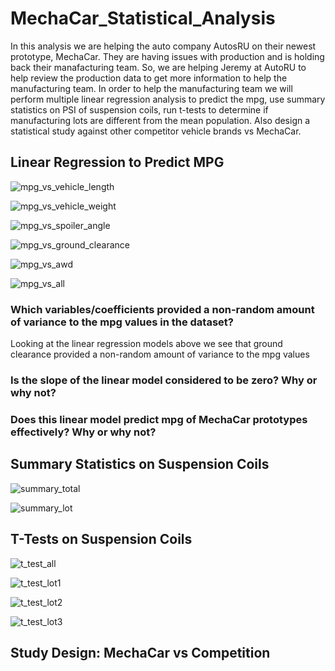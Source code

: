 # MechaCar_Statistical_Analysis
  In this analysis we are helping the auto company AutosRU on their newest prototype, MechaCar. They are having issues with production and is holding back their manafacturing team. So, we are helping Jeremy at AutoRU to help review the production data to get more information to help the manufacturing team. In order to help the manufacturing team we will perform multiple linear regression analysis to predict the mpg, use summary statistics on PSI of suspension coils, run t-tests to determine if manufacturing lots are different from the mean population. Also design a statistical study against other competitor vehicle brands  vs MechaCar. 

## Linear Regression to Predict MPG
![mpg_vs_vehicle_length](https://user-images.githubusercontent.com/117749494/225117444-823d16de-b0d1-42e0-90fd-c8bd061b6999.png)

![mpg_vs_vehicle_weight](https://user-images.githubusercontent.com/117749494/225117453-1a698119-6830-4e69-939d-ea4c39733cd0.png)

![mpg_vs_spoiler_angle](https://user-images.githubusercontent.com/117749494/225117466-58e36abb-3997-4534-977d-462cd3239a67.png)

![mpg_vs_ground_clearance](https://user-images.githubusercontent.com/117749494/225117479-b073c7da-4a92-4915-929a-dc75512a4ecc.png)

![mpg_vs_awd](https://user-images.githubusercontent.com/117749494/225117516-4e294593-1217-4871-adf5-2e428ea7e5fb.png)

![mpg_vs_all](https://user-images.githubusercontent.com/117749494/225117602-74f07e33-873a-4366-8cf4-3bc59e5c874c.png)
### Which variables/coefficients provided a non-random amount of variance to the mpg values in the dataset? 
  Looking at the linear regression models above we see that ground clearance provided a non-random amount of variance to the mpg values

### Is the slope of the linear model considered to be zero? Why or why not?

### Does this linear model predict mpg of MechaCar prototypes effectively? Why or why not?
## Summary Statistics on Suspension Coils
![summary_total](https://user-images.githubusercontent.com/117749494/225117629-02bbe623-0ee6-45d3-9dbd-6da0911f278c.png)



![summary_lot](https://user-images.githubusercontent.com/117749494/225117646-7f8d8b48-876a-49f4-a360-e291eb795a3e.png)


## T-Tests on Suspension Coils
![t_test_all](https://user-images.githubusercontent.com/117749494/225117720-a5dc4dfa-edb0-4b5e-acca-adfe83b3207f.png)

![t_test_lot1](https://user-images.githubusercontent.com/117749494/225117729-d1532cbb-2272-4234-9564-ab111e59f6bf.png)

![t_test_lot2](https://user-images.githubusercontent.com/117749494/225117735-4dde8e69-69ed-4256-9bfd-f74c74027376.png)

![t_test_lot3](https://user-images.githubusercontent.com/117749494/225117744-ca083557-fc62-495f-a60b-bb6b0bd6690a.png)

## Study Design: MechaCar vs Competition
